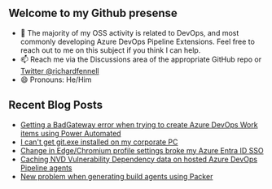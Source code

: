 ## Welcome to my Github presense

- 💬 The majority of my OSS activity is related to DevOps, and most commonly developing Azure DevOps Pipeline Extensions. Feel free to reach out to me on this subject if you think I can help.
- 📫 Reach me via the Discussions area of the appropriate GitHub repo or [Twitter @richardfennell](https://twitter.com/richardfennell)
- 😄 Pronouns: He/Him

## Recent Blog Posts
<!-- BLOG-POST-LIST:START -->
- [Getting a BadGateway error when trying to create Azure DevOps Work items using Power Automated](https://blogs.blackmarble.co.uk/rfennell/getting-a-badgateway-error-when-trying-to-create-azure-devops-work-items-using-power-automated/)
- [I can&#39;t get git.exe installed on my corporate PC](https://blogs.blackmarble.co.uk/rfennell/i-cant-get-git.exe-installed-on-my-pc/)
- [Change in Edge/Chromium profile settings broke my Azure Entra ID SSO](https://blogs.blackmarble.co.uk/rfennell/change-in-browser-profile-settings-broke-my-sso/)
- [Caching NVD Vulnerability Dependency data on hosted Azure DevOps Pipeline agents](https://blogs.blackmarble.co.uk/rfennell/caching-nvd-dependancies/)
- [New problem when generating build agents using Packer](https://blogs.blackmarble.co.uk/rfennell/new-problem-when-generating-build-agents-using-packer/)
<!-- BLOG-POST-LIST:END -->


<!--
**rfennell/rfennell** is a ✨ _special_ ✨ repository because its `README.md` (this file) appears on your GitHub profile.

Here are some ideas to get you started:

- 🔭 I’m currently working on ...
- 🌱 I’m currently learning ...
- 👯 I’m looking to collaborate on ...
- 🤔 I’m looking for help with ...
- 💬 Ask me about ...
- 📫 How to reach me: ...
- 😄 Pronouns: ...
- ⚡ Fun fact: ...
-->

